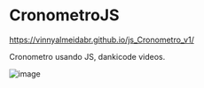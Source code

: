 # CronometroJS

https://vinnyalmeidabr.github.io/js_Cronometro_v1/


Cronometro usando JS, dankicode videos.


![image](https://user-images.githubusercontent.com/110014684/226975507-cb1307bd-ee3e-4cdc-ab8c-48b7f56c0c2f.png)

